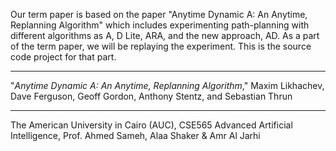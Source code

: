 Our term paper is based on the paper "Anytime Dynamic A: An Anytime, Replanning Algorithm" which includes experimenting path-planning with different algorithms as A, D Lite, ARA, and the new approach, AD.
As a part of the term paper, we will be replaying the experiment. This is the source code project for that part.

---

"_Anytime Dynamic A: An Anytime, Replanning Algorithm_,"
Maxim Likhachev, Dave Ferguson, Geoff Gordon, Anthony Stentz, and Sebastian Thrun

---

The American University in Cairo (AUC),
CSE565 Advanced Artificial Intelligence,
Prof. Ahmed Sameh,
Alaa Shaker & Amr Al Jarhi